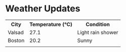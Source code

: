 # Weather Updates

<!-- WEATHER-UPDATE-START -->
<table><tr><th>City</th><th>Temperature (°C)</th><th>Condition</th></tr><tr><td>Valsad</td><td>27.1</td><td>Light rain shower</td></tr><tr><td>Boston</td><td>20.2</td><td>Sunny</td></tr><tr><td></td><td></td><td></td></tr></table>
<!-- WEATHER-UPDATE-END -->
